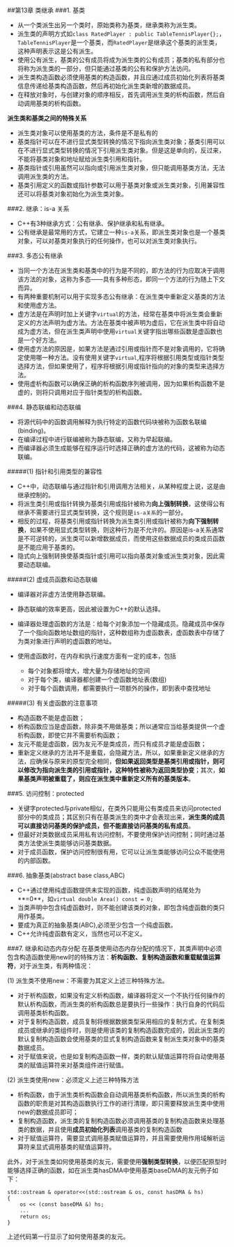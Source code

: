 ##第13章 类继承
###1. 基类
* 从一个类派生出另一个类时，原始类称为基类，继承类称为派生类。
* 派生类的声明方式如`class RatedPlayer : public TableTennisPlayer{};`，`TableTennisPlayer`是一个基类，而`RatedPlayer`是继承这个基类的派生类，这种声明表示这是公有派生。
* 使用公有派生，基类的公有成员将成为派生类的公有成员；基类的私有部分也将称为派生类的一部分，但只能通过基类的公有和保护方法访问。
* 派生类构造函数必须使用基类的构造函数，并且应通过成员初始化列表将基类信息传递给基类构造函数，然后再初始化派生类新增的数据成员。
* 在释放对象时，与创建对象的顺序相反，首先调用派生类的析构函数，然后自动调用基类的析构函数。

**派生类和基类之间的特殊关系**

* 派生类对象可以使用基类的方法，条件是不是私有的
* 基类指针可以在不进行显式类型转换的情况下指向派生类对象；基类引用可以在不进行显式类型转换的情况下引用派生类对象。但是这是单向的，反过来，不能将基类对象和地址赋给派生类引用和指针。
* 基类指针或引用虽然可以指向或引用派生类对象，但只能调用基类方法，无法调用派生类的方法。
* 基类引用定义的函数或指针参数可以用于基类对象或派生类对象，引用兼容性还可以将基类对象初始化为派生类对象。

###2. 继承：is-a 关系
* C++有3种继承方式：公有继承、保护继承和私有继承。
* 公有继承是最常用的方式，它建立一种`is-a`关系，即派生类对象也是一个基类对象，可以对基类对象执行的任何操作，也可以对派生类对象执行。

###3. 多态公有继承
* 当同一个方法在派生类和基类中的行为是不同的，即方法的行为应取决于调用该方法的对象，这称为多态——具有多种形态，即同一个方法的行为随上下文而异。
* 有两种重要机制可以用于实现多态公有继承：在派生类中重新定义基类的方法和使用虚方法。
* 虚方法是在声明时加上关键字`virtual`的方法，经常在基类中将派生类会重新定义的方法声明为虚方法。方法在基类中被声明为虚后，它在派生类中将自动成为虚方法，但在派生类声明中使用`virtual`关键字指出哪些函数是虚函数也是一个好方法。
* 使用虚方法的原因是，如果方法是通过引用或指针而不是对象调用的，它将确定使用哪一种方法。没有使用关键字`virtual`,程序将根据引用类型或指针类型选择方法，但如果使用了，程序将根据引用或指针指向的对象的类型来选择方法。
* 使用虚析构函数可以确保正确的析构函数序列被调用，因为如果析构函数不是虚的，则将只调用对应于指针类型的析构函数。

###4. 静态联编和动态联编
* 将源代码中的函数调用解释为执行特定的函数代码块被称为函数名联编(binding)。
* 在编译过程中进行联编被称为静态联编，又称为早起联编。
* 而编译器必须生成能够在程序运行时选择正确的虚方法的代码，这被称为动态联编。

#####(1) 指针和引用类型的兼容性
* C++中，动态联编与通过指针和引用调用方法相关，从某种程度上说，这是由继承控制的。
* 将派生类引用或指针转换为基类引用或指针被称为**向上强制转换**，这使得公有继承不需要进行显式类型转换，这个规则是`is-a关系`的一部分。
* 相反的过程，将基类引用或指针转换为派生类引用或指针被称为**向下强制转换**，如果不使用显式类型转换，则这种行为是不允许的。原因是is-a关系通常是不可逆转的，派生类可以新增数据成员，而使用这些数据成员的类成员函数是不能应用于基类的。
* 隐式向上强制转换使基类指针或引用可以指向基类对象或派生类对象，因此需要动态联编。

#####(2) 虚成员函数和动态联编
* 编译器对非虚方法使用静态联编。
* 静态联编的效率更高，因此被设置为C++的默认选择。
* 编译器处理虚函数的方法是：给每个对象添加一个隐藏成员。隐藏成员中保存了一个指向函数地址数组的指针，这种数组称为虚函数表，虚函数表中存储了为类对象进行声明的虚函数的地址。
* 使用虚函数时，在内存和执行速度方面有一定的成本，包括

    * 每个对象都将增大，增大量为存储地址的空间
    * 对于每个类，编译器都创建一个虚函数地址表(数组)
    * 对于每个函数调用，都需要执行一项额外的操作，即到表中查找地址

#####(3) 有关虚函数的注意事项
* 构造函数不能是虚函数；
* 析构函数应当是虚函数，除非类不用做基类；所以通常应当给基类提供一个虚析构函数，即使它并不需要析构函数；
* 友元不能是虚函数，因为友元不是类成员，而只有成员才能是虚函数；
* 重新定义继承的方法并不是重载，会隐藏方法，所以，如果重新定义继承的方法，应确保与原来的原型完全相同，**但如果返回类型是基类引用或指针，则可以修改为指向派生类的引用或指针，这种特性被称为返回类型协变**；其次，**如果基类声明被重载了，则应在派生类中重新定义所有的基类版本**。

###5. 访问控制：protected
* 关键字protected与private相似，在类外只能用公有类成员来访问protected部分中的类成员；其区别只有在基类派生的类中才会表现出来，**派生类的成员可以直接访问基类的保护成员，但不能直接访问基类的私有成员**。
* 但最好对类数据成员采用私有访问控制，不要使用保护访问控制；同时通过基类方法使派生类能够访问基类数据。
* 对于成员函数，保护访问控制很有用，它可以让派生类能够访问公众不能使用的内部函数。

###6. 抽象基类(abstract base class,ABC)
* C++通过使用纯虚函数提供未实现的函数，纯虚函数声明的结尾处为**=0**，如`virtual double Area() const = 0;`
* 当类声明中包含纯虚函数时，则不能创建该类的对象，即包含纯虚函数的类只用作基类。
* 要成为真正的抽象基类(ABC),必须至少包含一个纯虚函数。
* C++允许纯虚函数有定义，当然也可以不定义。

###7. 继承和动态内存分配
在基类使用动态内存分配的情况下，其类声明中必须包含构造函数使用new时的特殊方法：**析构函数、复制构造函数和重载赋值运算符**，对于派生类，有两种情况：

(1) 派生类不使用new：不需要为其定义上述三种特殊方法。

* 对于析构函数，如果没有定义析构函数，编译器将定义一个不执行任何操作的默认析构函数，而派生类的析构函数总是要执行一些操作：执行自身的代码后调用基类析构函数。
* 对于复制构造函数，成员复制将根据数据类型采用相应的复制方式，在复制类成员或继承的类组件时，则是使用该类的复制构造函数完成的，因此派生类的默认复制构造函数会使用基类的显式复制构造函数来复制派生类对象中的基类数据成员。
* 对于赋值来说，也是如复制构造函数一样，类的默认赋值运算符将自动使用基类的赋值运算符来对基类组件进行赋值。

(2) 派生类使用new：必须定义上述三种特殊方法

* 析构函数，由于派生类析构函数会自动调用基类析构函数，所以派生类的析构函数的职责是对其构造函数执行工作的进行清理，即只需要释放派生类中使用new的数据成员即可；
* 复制构造函数，派生类的复制构造函数必须调用基类的复制构造函数来处理基类的数据，并且使用**成员初始化列表**调用基类的复制构造函数
* 对于赋值运算符，需要显式调用基类赋值运算符，并且需要使用作用域解析运算符来显式调用基类的赋值运算符。

此外，对于派生类如何使用基类的友元，需要使用**强制类型转换**，以便匹配原型时能够选择正确的函数，如在派生类hasDMA中使用基类baseDMA的友元例子如下：

    std::ostream & operator<<(std::ostream & os, const hasDMA & hs)
    {
        os << (const baseDMA &) hs;
        ...
        return os;
    }
上述代码第一行显示了如何使用基类的友元。


